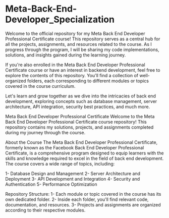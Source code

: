 # Meta-Back-End-Developer_Specialization
Welcome to the official repository for my Meta Back End Developer Professional Certificate course! This repository serves as a central hub for all the projects, assignments, and resources related to the course. As I progress through the program, I will be sharing my code implementations, solutions, and insights gained during the learning journey.

If you're also enrolled in the Meta Back End Developer Professional Certificate course or have an interest in backend development, feel free to explore the contents of this repository. You'll find a collection of well-organized folders, each corresponding to different modules or topics covered in the course curriculum.

Let's learn and grow together as we dive into the intricacies of back end development, exploring concepts such as database management, server architecture, API integration, security best practices, and much more.

Meta Back End Developer Professional Certificate
Welcome to the Meta Back End Developer Professional Certificate course repository! This repository contains my solutions, projects, and assignments completed during my journey through the course.

About the Course
The Meta Back End Developer Professional Certificate, formerly known as the Facebook Back End Developer Professional Certificate, is a comprehensive program designed to equip learners with the skills and knowledge required to excel in the field of back end development. The course covers a wide range of topics, including:

1- Database Design and Management
2- Server Architecture and Deployment
3- API Development and Integration
4- Security and Authentication
5- Performance Optimization

Repository Structure: 
1- Each module or topic covered in the course has its own dedicated folder.
2- Inside each folder, you'll find relevant code, documentation, and resources.
3- Projects and assignments are organized according to their respective modules.
